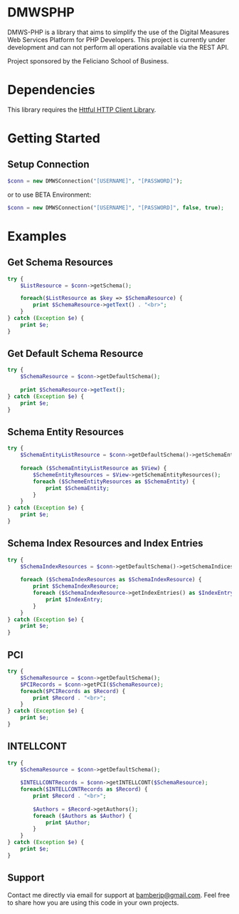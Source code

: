 # DMWSPHP
DMWS-PHP is a library that aims to simplify the use of the Digital Measures Web Services Platform for PHP Developers. This project is currently under development and can not perform all operations available via the REST API.

Project sponsored by the Feliciano School of Business.

# Dependencies
This library requires the [Httful HTTP Client Library](https://github.com/nategood/httpful).

# Getting Started

## Setup Connection

```php
$conn = new DMWSConnection("[USERNAME]", "[PASSWORD]");
```

or to use BETA Environment:

```php
$conn = new DMWSConnection("[USERNAME]", "[PASSWORD]", false, true);
```
# Examples

## Get Schema Resources

```php
try {
	$ListResource = $conn->getSchema();

	foreach($ListResource as $key => $SchemaResource) {
		print $SchemaResource->getText() . "<br>";
	}
} catch (Exception $e) {
	print $e;
}
```

## Get Default Schema Resource

```php
try {
	$SchemaResource = $conn->getDefaultSchema();
		
	print $SchemaResource->getText();
} catch (Exception $e) {
	print $e;
}
```

## Schema Entity Resources

```php
try {
	$SchemaEntityListResource = $conn->getDefaultSchema()->getSchemaEntities();
		
	foreach ($SchemaEntityListResource as $View) {
		$SchemeEntityResources = $View->getSchemaEntityResources();
		foreach ($SchemeEntityResources as $SchemaEntity) {
			print $SchemaEntity;
		}
	}
} catch (Exception $e) {
	print $e;
}
```

## Schema Index Resources and Index Entries

```php
try {
	$SchemaIndexResources = $conn->getDefaultSchema()->getSchemaIndices();
		
	foreach ($SchemaIndexResources as $SchemaIndexResource) {
		print $SchemaIndexResource;
		foreach ($SchemaIndexResource->getIndexEntries() as $IndexEntry) {
			print $IndexEntry;
		}
	}
} catch (Exception $e) {
	print $e;
}
```

## PCI

```php
try {
	$SchemaResource = $conn->getDefaultSchema();
	$PCIRecords = $conn->getPCI($SchemaResource);
	foreach($PCIRecords as $Record) {
		print $Record . "<br>";
	}
} catch (Exception $e) {
	print $e;
}
```

## INTELLCONT

```php
try {
	$SchemaResource = $conn->getDefaultSchema();
		
	$INTELLCONTRecords = $conn->getINTELLCONT($SchemaResource);
	foreach($INTELLCONTRecords as $Record) {
		print $Record . "<br>";
			
		$Authors = $Record->getAuthors();
		foreach ($Authors as $Author) {
			print $Author;
		}
	}
} catch (Exception $e) {
	print $e;
}
```

## Support

Contact me directly via email for support at [bamberjp@gmail.com](mailto:bamberjp@gmail.com). Feel free to share how you are using this code in your own projects.
